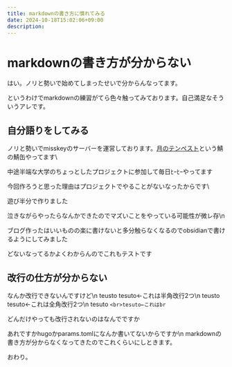 ```yaml
---
title: markdownの書き方に慣れてみる
date: 2024-10-18T15:02:06+09:00
description:
---
```

# markdownの書き方が分からない

はい。ノリと勢いで始めてしまったせいで分からんなってます。  

というわけでmarkdownの練習がてら色々触ってみております。自己満足なそういうアレです。

## 自分語りをしてみる

ノリと勢いでmisskeyのサーバーを運営しております。[月のテンペスト](mk.tenpest-moon..uk)という鯖の鯖缶やってます\

中途半端な大学のちょっとしたプロジェクトに参加して毎日ﾋｰﾋｰやってます   

今回作ろうと思った理由はプロジェクトでやることがないなったからです\

遊び半分で作りました　　

泣きながらやったらなんかできたのでマズいことをやっている可能性が微レ存\n

ブログ作ったはいいものの楽に書けないと多分触らなくなるのでobsidianで書けるようにしてみました

どないなってるかよくわからんのでこれもテストです

## 改行の仕方が分からない　

なんか改行できないんですけど\n
teusto  tesuto←これは半角改行2つ\n
teusto　　tesuto←これは全角改行2つ\n
tesuto `<br>tesuto←これはbr`

どんだけやっても改行されないのはなんでですか

あれですかhugoかparams.tomlになんか書いてないからですか\n
markdownの書き方が分からなくなってきたのでこれくらいにしときます。

おわり。
